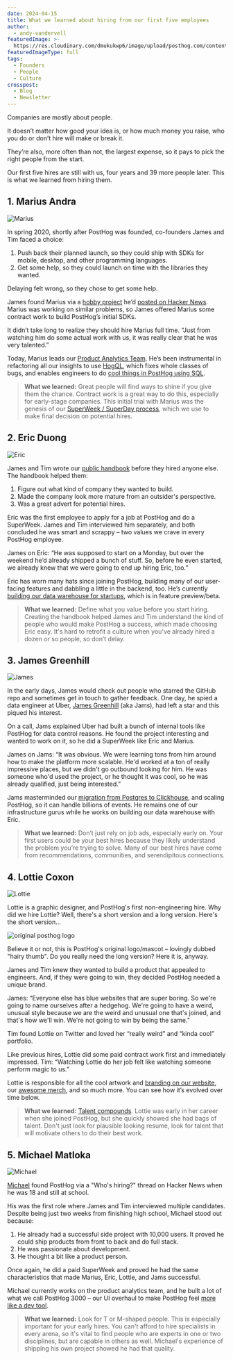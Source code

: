 ```yaml
---
date: 2024-04-15
title: What we learned about hiring from our first five employees
author:
  - andy-vandervell
featuredImage: >-
  https://res.cloudinary.com/dmukukwp6/image/upload/posthog.com/contents/images/blog/posthog-first-five/first-five.jpg
featuredImageType: full
tags:
  - Founders
  - People
  - Culture
crosspost:
  - Blog
  - Newsletter
---
```


Companies are mostly about people.

It doesn’t matter how good your idea is, or how much money you raise, who you do or don’t hire will make or break it.

They’re also, more often than not, the largest expense, so it pays to pick the right people from the start.

Our first five hires are still with us, four years and 39 more people later. This is what we learned from hiring them.

## 1. Marius Andra

![Marius](https://res.cloudinary.com/dmukukwp6/image/upload/v1710055416/posthog.com/contents/images/blog/posthog-first-five/marius.png)

In spring 2020, shortly after PostHog was founded, co-founders James and Tim faced a choice:

1. Push back their planned launch, so they could ship with SDKs for mobile, desktop, and other programming languages.
2. Get some help, so they could launch on time with the libraries they wanted.

Delaying felt wrong, so they chose to get some help.

James found Marius via a [hobby project](https://github.com/mariusandra/insights) he’d [posted on Hacker News](https://news.ycombinator.com/item?id=22347516). Marius was working on similar problems, so James offered Marius some contract work to build PostHog’s initial SDKs.

It didn’t take long to realize they should hire Marius full time. “Just from watching him do some actual work with us, it was really clear that he was very talented.”

Today, Marius leads our [Product Analytics Team](https://posthog.com/teams/product-analytics). He’s been instrumental in refactoring all our insights to use [HogQL](https://posthog.com/docs/hogql), which fixes whole classes of bugs, and enables engineers to do [cool things in PostHog using SQL](https://posthog.com/tutorials/hogql-sum-aggregation).

> **What we learned:** Great people will find ways to shine if you give them the chance. Contract work is a great way to do this, especially for early-stage companies. This initial trial with Marius was the genesis of our [SuperWeek / SuperDay process](/handbook/people/hiring-process#4-posthog-superday), which we use to make final decision on potential hires.

## 2. Eric Duong

![Eric](https://res.cloudinary.com/dmukukwp6/image/upload/v1710055416/posthog.com/contents/images/blog/posthog-first-five/eric.png)

James and Tim wrote our [public handbook](/handbook) before they hired anyone else. The handbook helped them:

1. Figure out what kind of company they wanted to build.
2. Made the company look more mature from an outsider's perspective.
3. Was a great advert for potential hires.

Eric was the first employee to apply for a job at PostHog and do a SuperWeek. James and Tim interviewed him separately, and both concluded he was smart and scrappy – two values we crave in every PostHog employee.

James on Eric: “He was supposed to start on a Monday, but over the weekend he’d already shipped a bunch of stuff. So, before he even started, we already knew that we were going to end up hiring Eric, too.”

Eric has worn many hats since joining PostHog, building many of our user-facing features and dabbling a little in the backend, too. He’s currently [building our data warehouse for startups](https://posthog.com/docs/data-warehouse), which is in feature preview/beta.

> **What we learned:** Define what you value before you start hiring. Creating the handbook helped James and Tim understand the kind of people who would make PostHog a success, which made choosing Eric easy. It's hard to retrofit a culture when you've already hired a dozen or so people, so don’t delay.

<NewsletterForm />

## 3. James Greenhill

![James](https://res.cloudinary.com/dmukukwp6/image/upload/v1710055416/posthog.com/contents/images/blog/posthog-first-five/james.png)

In the early days, James would check out people who starred the GitHub repo and sometimes get in touch to gather feedback. One day, he spied a data engineer at Uber, [James Greenhill](/community/profiles/90) (aka Jams), had left a star and this piqued his interest.

On a call, Jams explained Uber had built a bunch of internal tools like PostHog for data control reasons. He found the project interesting and wanted to work on it, so he did a SuperWeek like Eric and Marius.

James on Jams: “It was obvious. We were learning tons from him around how to make the platform more scalable. He'd worked at a ton of really impressive places, but we didn't go outbound looking for him. He was someone who'd used the project, or he thought it was cool, so he was already qualified, just being interested.”

Jams masterminded our [migration from Postgres to Clickhouse](/blog/how-we-turned-clickhouse-into-our-eventmansion), and scaling PostHog, so it can handle billions of events. He remains one of our infrastructure gurus while he works on building our data warehouse with Eric.

> **What we learned:** Don’t just rely on job ads, especially early on. Your first users could be your best hires because they likely understand the problem you’re trying to solve. Many of our best hires have come from recommendations, communities, and serendipitous connections.

## 4. Lottie Coxon

![Lottie](https://res.cloudinary.com/dmukukwp6/image/upload/v1710055416/posthog.com/contents/images/blog/posthog-first-five/lottie.png)

Lottie is a graphic designer, and PostHog's first non-engineering hire. Why did we hire Lottie? Well, there's a short version and a long version. Here's the short version...

![original posthog logo](https://res.cloudinary.com/dmukukwp6/image/upload/v1710055416/posthog.com/contents/images/blog/posthog-first-five/old-logo.png)

Believe it or not, this is PostHog's original logo/mascot – lovingly dubbed "hairy thumb". Do you really need the long version? Here it is, anyway.

James and Tim knew they wanted to build a product that appealed to engineers. And, if they were going to win, they decided PostHog needed a unique brand.

James: “Everyone else has blue websites that are super boring. So we're going to name ourselves after a hedgehog. We're going to have a weird, unusual style because we are the weird and unusual one that's joined, and that's how we'll win. We're not going to win by being the same."

Tim found Lottie on Twitter and loved her “really weird” and “kinda cool” portfolio.

Like previous hires, Lottie did some paid contract work first and immediately impressed. Tim: “Watching Lottie do her job felt like watching someone perform magic to us.”

Lottie is responsible for all the cool artwork and [branding on our website](https://posthog.com/), our [awesome merch](/merch), and so much more. You can see how it’s evolved over time below.

> **What we learned:** [Talent compounds](/handbook/company/values#talent-compounds). Lottie was early in her career when she joined PostHog, but she quickly showed she had bags of talent. Don't just look for plausible looking resume, look for talent that will motivate others to do their best work.

## 5. Michael Matloka

![Michael](https://res.cloudinary.com/dmukukwp6/image/upload/v1710055416/posthog.com/contents/images/blog/posthog-first-five/michael.png)

[Michael](/community/profiles/124) found PostHog via a "Who's hiring?" thread on Hacker News when he was 18 and still at school.

His was the first role where James and Tim interviewed multiple candidates. Despite being just two weeks from finishing high school, Michael stood out because:

1. He already had a successful side project with 10,000 users. It proved he could ship products from front to back and do full stack.
2. He was passionate about development.
3. He thought a bit like a product person.

Once again, he did a paid SuperWeek and proved he had the same characteristics that made Marius, Eric, Lottie, and Jams successful.

Michael currently works on the product analytics team, and he built a lot of what we call PostHog 3000 – our UI overhaul to make PostHog feel [more like a dev tool](/blog/posthog-as-a-dev-tool).

> **What we learned:** Look for T or M-shaped people. This is especially important for your early hires. You can't afford to hire specialists in every arena, so it's vital to find people who are experts in one or two disciplines, but are capable in others as well. Michael's experience of shipping his own project showed he had that quality.

<NewsletterForm />
